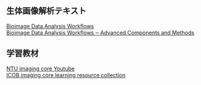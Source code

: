 ## 生体画像解析テキスト
[Bioimage Data Analysis Workflows](https://link.springer.com/book/10.1007/978-3-030-22386-1)  
[Bioimage Data Analysis Workflows ‒ Advanced Components and Methods](https://link.springer.com/book/10.1007/978-3-030-76394-7)


## 学習教材
[NTU imaging core Youtube](https://www.youtube.com/@imagingcore9084)  
[ICOB imaging core learning resource collection](https://getupnote.com/share/notes/N6hHwRcoQthOYIy9a8LANC7GxmT2/f26750fe-fd45-4b39-8b55-8791fc8de73d)